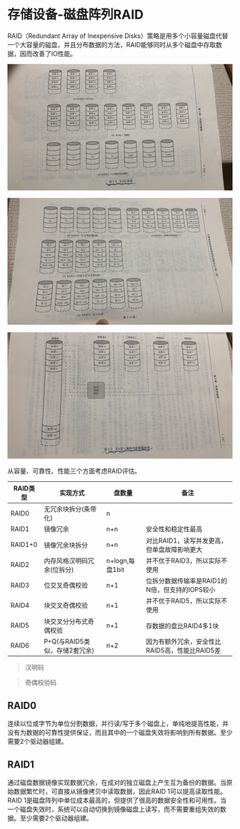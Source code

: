 ﻿# 存储设备-磁盘阵列RAID

RAID（Redundant Array of Inexpensive Disks）策略是用多个小容量磁盘代替一个大容量的磁盘，并且分布数据的方法，RAID能够同时从多个磁盘中存取数据，因而改善了IO性能。

![](https://raw.githubusercontent.com/yixy4app/images/picgo/202208272123967.jpg)

![](https://raw.githubusercontent.com/yixy4app/images/picgo/202208272123731.jpg)

![](https://raw.githubusercontent.com/yixy4app/images/picgo/202208272123020.jpg)

从容量、可靠性、性能三个方面考虑RAID评估。

| RAID类型 | 实现方式                      | 盘数量          | 备注                                           |
|----------|-------------------------------|-----------------|------------------------------------------------|
| RAID0    | 无冗余块拆分(条带化)          | n               |                                                |
| RAID1    | 镜像冗余                      | n+n             | 安全性和稳定性最高                             |
| RAID1+0  | 镜像冗余块拆分                | n+n             | 对比RAID1，读写并发更高，但单盘故障影响更大    |
| RAID2    | 内存风格汉明码冗余(位拆分)    | n+logn,每盘1bit | 并不优于RAID3，所以实际不使用                  |
| RAID3    | 位交叉奇偶校验                | n+1             | 位拆分数据传输率是RAID1的N倍，但支持的IOPS较小 |
| RAID4    | 块交叉奇偶校验                | n+1             | 并不优于RAID5，所以实际不使用                  |
| RAID5    | 块交叉分分布式奇偶校验        | n+1             | 存数据的盘比RAID4多1块                         |
| RAID6    | P+Q(与RAID5类似，存储2套冗余) | n+2             | 因为有额外冗余，安全性比RAID5高，性能比RAID5差 |

> 汉明码

> 奇偶校验码

## RAID0 ##

连续以位或字节为单位分割数据，并行读/写于多个磁盘上，单纯地提高性能，并没有为数据的可靠性提供保证，而且其中的一个磁盘失效将影响到所有数据。至少需要2个驱动器组建。

## RAID1 ##

通过磁盘数据镜像实现数据冗余，在成对的独立磁盘上产生互为备份的数据。当原始数据繁忙时，可直接从镜像拷贝中读取数据，因此RAID 1可以提高读取性能。RAID 1是磁盘阵列中单位成本最高的，但提供了很高的数据安全性和可用性。当一个磁盘失效时，系统可以自动切换到镜像磁盘上读写，而不需要重组失效的数据。至少需要2个驱动器组建。

